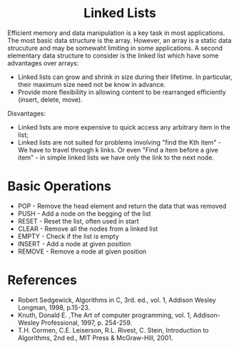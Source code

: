 <h1 align="center">Linked Lists</h1>

Efficient memory and data manipulation is a key task in most applications. The most basic data structure is the array. However, an array is a static data strucuture and may be somewaht limiting in some applications. A second elementary data structure to consider is the linked list which have some advantages over arrays:

- Linked lists can grow and shrink in size during their lifetime. In particular, their maximum size need not be know in advance.
- Provide more flexibiliity in allowing content to be rearranged efficiently (insert, delete, move).

Disvantages:

- Linked lists are more expensive to quick access any arbitrary item in the list;
- Linked lists are not suited for problems involving "find the Kth item" - We have to travel through k links. Or even "Find a item before a give item" - in simple linked lists we have only the link to the next node.

# Basic Operations

- POP - Remove the head element and return the data that was removed
- PUSH - Add a node on the begging of the list
- RESET - Reset the list, often used in start
- CLEAR - Remove all the nodes from a linked list
- EMPTY - Check if the list is empty
- INSERT - Add a node at given position
- REMOVE - Remove a node at given position

# References

- Robert Sedgewick, Algorithms in C, 3rd. ed., vol. 1, Addison Wesley Longman, 1998, p.15-23.
- Knuth, Donald E. ,The Art of computer programming, vol. 1, Addison-Wesley Professional, 1997, p. 254-259.
- T.H. Cormen, C.E. Leiserson, R.L. Rivest, C. Stein, Introduction to Algorithms, 2nd ed., MIT Press & McGraw-Hill, 2001.
